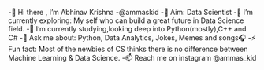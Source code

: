 -👋 Hi there , I’m Abhinav Krishna -@ammaskid
-👀 Aim: Data Scientist
-🌱 I’m currently exploring: My self who can build a great future in Data Science field.
-🔭 I’m currently studying,looking deep into Python(mostly),C++ and C#
-💬 Ask me about: Python, Data Analytics, Jokes, Memes and songs🎧
-⚡ Fun fact: Most of the newbies of CS thinks there is no difference between Machine Learning & Data Science.
-📫 Reach me on instagram @ammas_kid

<!---
ammaskid/ammaskid is a ✨ special ✨ repository because its `README.md` (this file) appears on your GitHub profile.
You can click the Preview link to take a look at your changes.
--->
